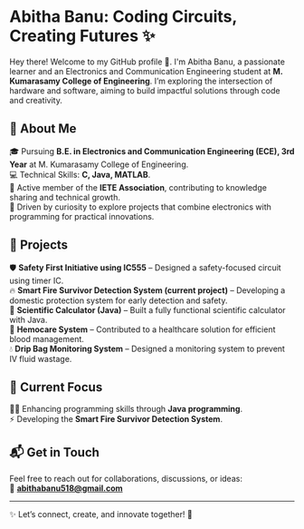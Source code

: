 <h1>Abitha Banu: Coding Circuits, Creating Futures ✨</h1>

Hey there! Welcome to my GitHub profile 👋. I'm Abitha Banu, a passionate learner and an Electronics and Communication Engineering student at **M. Kumarasamy College of Engineering**. I’m exploring the intersection of hardware and software, aiming to build impactful solutions through code and creativity.

<h2>🚀 About Me</h2>

🎓 Pursuing **B.E. in Electronics and Communication Engineering (ECE), 3rd Year** at M. Kumarasamy College of Engineering.  
💻 Technical Skills: **C, Java, MATLAB**.  
📡 Active member of the **IETE Association**, contributing to knowledge sharing and technical growth.  
🌟 Driven by curiosity to explore projects that combine electronics with programming for practical innovations.  

<h2>🔬 Projects</h2>

🛡️ **Safety First Initiative using IC555** – Designed a safety-focused circuit using timer IC.  
🔥 **Smart Fire Survivor Detection System (current project)** – Developing a domestic protection system for early detection and safety.  
🧮 **Scientific Calculator (Java)** – Built a fully functional scientific calculator with Java.  
💉 **Hemocare System** – Contributed to a healthcare solution for efficient blood management.  
💧 **Drip Bag Monitoring System** – Designed a monitoring system to prevent IV fluid wastage.  

<h2>🎯 Current Focus</h2>

👩‍💻 Enhancing programming skills through **Java programming**.  
⚡ Developing the **Smart Fire Survivor Detection System**.  

<h2>📬 Get in Touch</h2>

Feel free to reach out for collaborations, discussions, or ideas:  
📧 **abithabanu518@gmail.com**  

---

✨ Let’s connect, create, and innovate together! 🚀  

